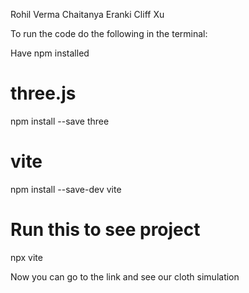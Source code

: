 Rohil Verma
Chaitanya Eranki 
Cliff Xu

To run the code do the following in the terminal:

Have npm installed

# three.js
npm install --save three

# vite
npm install --save-dev vite

# Run this to see project
npx vite

Now you can go to the link and see our cloth simulation
